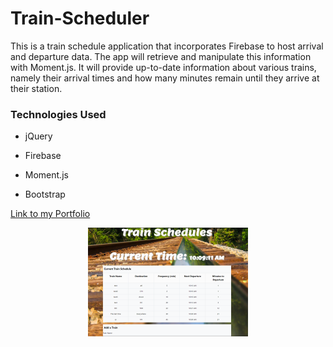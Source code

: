 # Train-Scheduler

This is a train schedule application that incorporates Firebase to host arrival and departure data. The app will retrieve and manipulate this information with Moment.js. It will provide up-to-date information about various trains, namely their arrival times and how many minutes remain until they arrive at their station.

### Technologies Used  

* jQuery

* Firebase 

* Moment.js 

* Bootstrap 

[Link to my Portfolio](https://mike929.github.io/Bootstrap-Portfolio/portfolio.html)

<p align="center">
  <img src="https://github.com/mike929/Train-Scheduler/blob/master/assets/images/Capture.PNG" width="256" title="ScreenShot">
</p>
